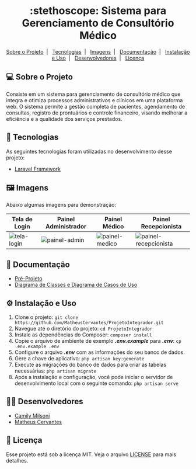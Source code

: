 <h1 align="center">
  :stethoscope: Sistema para Gerenciamento de Consultório Médico
</h1>

<p align="center">
  <a href="#-sobre-o-projeto">Sobre o Projeto</a>&nbsp;&nbsp;|&nbsp;&nbsp;
  <a href="#-tecnologias">Tecnologias</a>&nbsp;&nbsp;|&nbsp;&nbsp;
  <a href="#%EF%B8%8F-imagens">Imagens</a>&nbsp;&nbsp;|&nbsp;&nbsp;
  <a href="#-documentação">Documentação</a>&nbsp;&nbsp;|&nbsp;&nbsp;
  <a href="#%EF%B8%8F-instalação-e-uso">Instalação e Uso</a>&nbsp;&nbsp;|&nbsp;&nbsp;
  <a href="#-desenvolvedores">Desenvolvedores</a>&nbsp;&nbsp;|&nbsp;&nbsp;
  <a href="#-licença">Licença</a>
</p>

## 💻 Sobre o Projeto
Consiste em um sistema para gerenciamento de consultório médico que integra e otimiza processos administrativos e clínicos em uma plataforma web. O sistema permite a gestão completa de pacientes, agendamento de consultas, registro de prontuários e controle financeiro, visando melhorar a eficiência e a qualidade dos serviços prestados.

## 🚀 Tecnologias 

As seguintes tecnologias foram utilizadas no desenvolvimento desse projeto:

- [Laravel Framework](https://laravel.com/)

## 🖼️ Imagens

Abaixo algumas imagens para demonstração:

| Tela de Login | Painel Administrador | Painel Médico | Painel Recepcionista |
|---|---|---|---|
| ![tela-login](https://github.com/user-attachments/assets/d4ca851e-b4d4-4ce1-a021-db62cab33d4c)  | ![painel-admin](https://github.com/user-attachments/assets/29b84ab5-c4ad-4188-ad84-a9e75c18524e)  | ![painel-medico](https://github.com/user-attachments/assets/c018a94f-6bcb-4c3e-932f-713479247554)  | ![painel-recepcionista](https://github.com/user-attachments/assets/eeb6b34a-08ab-44f9-b041-daa0aa963afc)  |

## 📄 Documentação

- [Pré-Projeto](https://github.com/MatheusCervantes/ProjetoIntegrador/blob/main/Pr%C3%A9-Projeto_%20Sistema%20para%20Gerenciamento%20de%20Consult%C3%B3rio%20M%C3%A9dico.pdf)
- [Diagrama de Classes e Diagrama de Casos de Uso]()

## ⚙️ Instalação e Uso
1. Clone o projeto: ```git clone https://github.com/MatheusCervantes/ProjetoIntegrador.git``` 
2. Navegue até o diretório do projeto: ```cd ProjetoIntegrador```
3. Instale as dependências do Composer: ```composer install```
4. Copie o arquivo de ambiente de exemplo *__.env.example__* para *__.env__*: ```cp .env.example .env```
5. Configure o arquivo *__.env__* com as informações do seu banco de dados.
6. Gere a chave de aplicativo: ```php artisan key:generate```
7. Execute as migrações do banco de dados para criar as tabelas necessárias: ```php artisan migrate```
8. Após a instalação e configuração, você pode iniciar o servidor de desenvolvimento local com o seguinte comando: ```php artisan serve```

## 🧑‍💻 Desenvolvedores
- <a href="https://github.com/camilymilsoni">Camily Milsoni</a>
- <a href="https://github.com/MatheusCervantes">Matheus Cervantes</a>

## 📝 Licença

Esse projeto está sob a licença MIT. Veja o arquivo [LICENSE](LICENSE) para mais detalhes.
